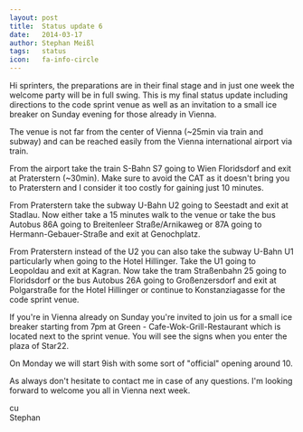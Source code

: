 ```yaml
---
layout: post
title:  Status update 6
date:   2014-03-17
author: Stephan Meißl
tags:   status
icon:   fa-info-circle
---
```


Hi sprinters, the preparations are in their final stage and in just one week 
the welcome party will be in full swing. This is my final status update 
including directions to the code sprint venue as well as an invitation to a 
small ice breaker on Sunday evening for those already in Vienna.

The venue is not far from the center of Vienna (~25min via train and subway) 
and can be reached easily from the Vienna international airport via train.

From the airport take the train S-Bahn S7 going to Wien Floridsdorf and exit 
at Praterstern (~30min). Make sure to avoid the CAT as it doesn't bring you 
to Praterstern and I consider it too costly for gaining just 10 minutes.

From Praterstern take the subway U-Bahn U2 going to Seestadt and exit at 
Stadlau. Now either take a 15 minutes walk to the venue or take the bus 
Autobus 86A going to Breitenleer Straße/Arnikaweg or 87A going to 
Hermann-Gebauer-Straße and exit at Genochplatz.

From Praterstern instead of the U2 you can also take the subway U-Bahn U1 
particularly when going to the Hotel Hillinger. Take the U1 going to 
Leopoldau and exit at Kagran. Now take the tram Straßenbahn 25 going to 
Floridsdorf or the bus Autobus 26A going to Großenzersdorf and exit at 
Polgarstraße for the Hotel Hillinger or continue to Konstanziagasse for the 
code sprint venue.

If you're in Vienna already on Sunday you're invited to join us for a small 
ice breaker starting from 7pm at Green - Cafe-Wok-Grill-Restaurant which is 
located next to the sprint venue. You will see the signs when you enter the 
plaza of Star22.

On Monday we will start 9ish with some sort of "official" opening around 10.

As always don't hesitate to contact me in case of any questions. I'm looking 
forward to welcome you all in Vienna next week.

cu  
Stephan
